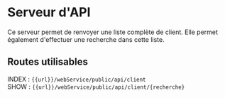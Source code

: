 # Serveur d'API

Ce serveur permet de renvoyer une liste complète de client.
Elle permet également d'effectuer une recherche dans cette liste.

## Routes utilisables

INDEX : `{{url}}/webService/public/api/client`   
SHOW : `{{url}}/webService/public/api/client/{recherche}`
